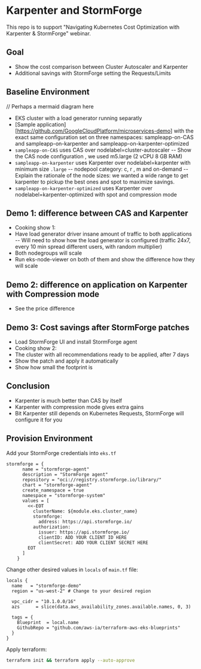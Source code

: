 # Karpenter and StormForge

This repo is to support "Navigating Kubernetes Cost Optimization with Karpenter & StormForge"
webinar.

## Goal

- Show the cost comparison between Cluster Autoscaler and Karpenter
- Additional savings with StormForge setting the Requests/Limits

## Baseline Environment

// Perhaps a mermaid diagram here
- EKS cluster with a load generator running separatly
- [Sample application][https://github.com/GoogleCloudPlatform/microservices-demo] with the exact same configuration set on three namespaces: sampleapp-on-CAS and sampleapp-on-karpenter and sampleapp-on-karpenter-optimized
- `sampleapp-on-CAS` uses CAS over nodelabel=cluster-autoscaler
-- Show the CAS node configuration , we used m5.large (2 vCPU 8 GB RAM)
- `sampleapp-on-karpenter` uses Karpenter over nodelabel=karpenter with minimum size `.large` 
-- nodepool category: c, r , m and on-demand
-- Explain the rationale of the node sizes: we wanted a wide range to get karpenter to pickup the best ones and spot to maximize savings.
- `sampleapp-on-karpenter-optimized` uses Karpenter over nodelabel=karpenter-optimized with spot and compression mode 


## Demo 1: difference between CAS and Karpenter

- Cooking show 1:
- Have load generator driver insane amount of traffic to both applications
-- Will need to show how the load generator is configured (traffic 24x7, every 10 min spread different users, with random multiplier)
- Both nodegroups will scale
- Run eks-node-viewer on both of them and show the difference how they will scale

## Demo 2: difference on application on Karpenter with Compression mode

- See the price difference

## Demo 3: Cost savings after StormForge patches

- Load StormForge UI and install StormForge agent
- Cooking show 2:
- The cluster with all recommendations ready to be applied, after 7 days 
- Show the patch and apply it automatically
- Show how small the footprint is

## Conclusion

- Karpenter is much better than CAS by itself
- Karpenter with compression mode gives extra gains
- Bit Karpenter still depends on Kubernetes Requests, StormForge will configure it for you

## Provision Environment

Add your StormForge credentials into `eks.tf`

```hcl
stormforge = {
      name = "stormforge-agent"
      description = "StormForge agent"
      repository = "oci://registry.stormforge.io/library/"
      chart = "stormforge-agent"
      create_namespace = true
      namespace = "stormforge-system"
      values = [
        <<-EOT
          clusterName: ${module.eks.cluster_name}
          stormforge:
            address: https://api.stormforge.io/
          authorization:
            issuer: https://api.stormforge.io/
            clientID: ADD YOUR CLIENT ID HERE
            clientSecret: ADD YOUR CLIENT SECRET HERE
        EOT
      ]
    }
```

Change other desired values in `locals` of `main.tf` file:

```hcl
locals {
  name   = "stormforge-demo"
  region = "us-west-2" # Change to your desired region

  vpc_cidr = "10.1.0.0/16"
  azs      = slice(data.aws_availability_zones.available.names, 0, 3)

  tags = {
    Blueprint  = local.name
    GithubRepo = "github.com/aws-ia/terraform-aws-eks-blueprints"
  }
}
```

Apply terraform:

```bash
terraform init && terraform apply --auto-approve
```
